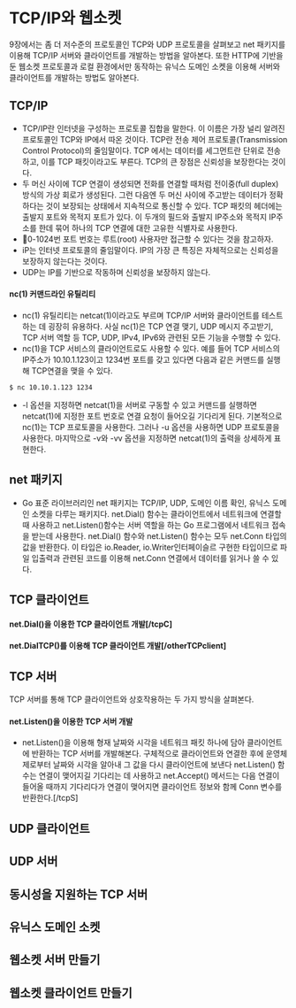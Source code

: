 # TCP/IP와 웹소켓
9장에서는 좀 더 저수준의 프로토콜인 TCP와 UDP 프로토콜을 살펴보고 net 패키지를 이용해 TCP/IP 서버와 클라이언트를 개발하는 방법을 알아본다. 또한 HTTP에 기반을 둔 웹소켓 프로토콜과 로컬 환경에서만 동작하는 유닉스 도메인 소켓을 이용해 서버와 클라이언트를 개발하는 방법도 알아본다.

## TCP/IP
- TCP/IP란 인터넷을 구성하는 프로토콜 집합을 말한다. 이 이름은 가장 널리 알려진 프로토콜인 TCP와 IP에서 따온 것이다. TCP란 전송 제어 프로토콜(Transmission Control Protocol)의 줄임말이다. TCP 에서는 데이터를 세그먼트란 단위로 전송하고, 이를 TCP 패킷이라고도 부른다. TCP의 큰 장점은 신뢰성을 보장한다는 것이다.
- 두 머신 사이에 TCP 연결이 생성되면 전화를 연결할 때처럼 전이중(full duplex) 방식의 가상 회로가 생성된다. 그런 다음엔 두 머신 사이에 주고받는 데이터가 정확하다는 것이 보장되는 상태에서 지속적으로 통신할 수 있다. TCP 패킷의 헤더에는 출발지 포트와 목적지 포트가 있다. 이 두개의 필드와 출발지 IP주소와 목적지 IP주소를 한데 묶어 하나의 TCP 연결에 대한 고유한 식별자로 사용한다.
- 🙌0-1024번 포트 번호는 루트(root) 사용자만 접근할 수 있다는 것을 참고하자.
- iP는 인터넷 프로토콜의 줄임말이다. IP의 가장 큰 특징은 자체적으로는 신뢰성을 보장하지 않는다는 것이다. 
- UDP는 IP를 기반으로 작동하며 신뢰성을 보장하지 않는다. 
#### nc(1) 커맨드라인 유틸리티
-  nc(1) 유틸리티는 netcat(1)이라고도 부르며 TCP/IP 서버와 클라이언트를 테스트하는 데 굉장히 유용하다. 사실 nc(1)은 TCP 연결 맺기, UDP 메시지 주고받기, TCP 서버 역할 등 TCP, UDP, IPv4, IPv6와 관련된 모든 기능을 수행할 수 있다.
- nc(1)을 TCP 서비스의 클라이언트로도 사용할 수 있다. 예를 들어 TCP 서비스의 IP주소가 10.10.1.123이고 1234번 포트를 갖고 있다면 다음과 같은 커맨드를 실행해 TCP연결을 맺을 수 있다.
```
$ nc 10.10.1.123 1234
```
- -l 옵션을 지정하면 netcat(1)을 서버로 구동할 수 있고 커맨드를 실행하면 netcat(1)에 지정한 포트 번호로 연결 요청이 들어오길 기다리게 된다. 기본적으로 nc(1)는 TCP 프로토콜을 사용한다. 그러나 -u 옵션을 사용하면 UDP 프로토콜을 사용한다. 마지막으로 -v와 -vv 옵션을 지정하면 netcat(1)의 출력을 상세하게 표현한다.

## net 패키지
- Go 표준 라이브러리인 net 패키지는 TCP/IP, UDP, 도메인 이름 확인, 유닉스 도메인 소켓을 다루는 패키지다. net.Dial() 함수는 클라이언트에서 네트워크에 연결할 때 사용하고 net.Listen()함수는 서버 역할을 하는 Go 프로그램에서 네트워크 접속을 받는데 사용한다. net.Dial() 함수와 net.Listen() 함수는 모두 net.Conn 타입의 값을 반환한다. 이 타입은 io.Reader, io.Writer인터페이슬르 구현한 타입이므로 파일 입출력과 관련된 코드를 이용해 net.Conn 연결에서 데이터를 읽거나 쓸 수 있다. 


## TCP 클라이언트
#### net.Dial()을 이용한 TCP 클라이언트 개발[/tcpC]
#### net.DialTCP()를 이용해 TCP 클라이언트 개발[/otherTCPclient]

## TCP 서버
TCP 서버를 통해 TCP 클라이언트와 상호작용하는 두 가지 방식을 살펴본다.
#### net.Listen()을 이용한 TCP 서버 개발
- net.Listen()을 이용해 형재 날짜와 시각을 네트워크 패킷 하나에 담아 클라이언트에 반환하는 TCP 서버를 개발해본다. 구체적으로 클라이언트와 연결한 후에 운영체제로부터 날짜와 시각을 알아내 그 값을 다시 클라이언트에 보낸다 net.Listen() 함수는 연결이 맺어지길 기다리는 데 사용하고 net.Accept() 메서드는 다음 연결이 들어올 때까지 기다리다가 연결이 맺어지면 클라이언트 정보와 함께 Conn 변수를 반환한다.[/tcpS]

## UDP 클라이언트

## UDP 서버

## 동시성을 지원하는 TCP 서버

## 유닉스 도메인 소켓

## 웹소켓 서버 만들기

## 웹소켓 클라이언트 만들기


